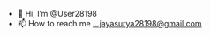 - 👋 Hi, I’m @User28198
- 📫 How to reach me ...jayasurya28198@gmail.com

<!---
User28198/User28198 is a ✨ special ✨ repository because its `README.md` (this file) appears on your GitHub profile.
You can click the Preview link to take a look at your changes.
--->
